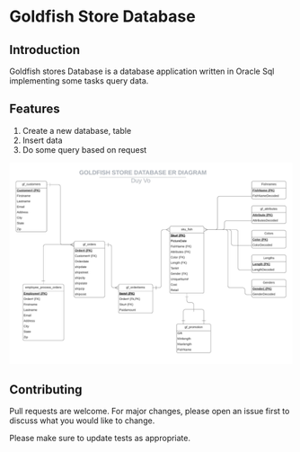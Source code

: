 # Goldfish Store Database

## Introduction

Goldfish stores Database is a database application written in Oracle Sql implementing some tasks query data.

## Features

1. Create a new database, table
2. Insert data
3. Do some query based on request

<img src="/GOLDFISH STORE DATABASE ER DIAGRAM.jpeg">

## Contributing

Pull requests are welcome. For major changes, please open an issue first to discuss what you would like to change.

Please make sure to update tests as appropriate.
